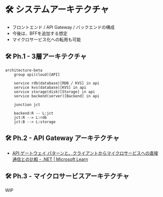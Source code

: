 # 🛠️ システムアーキテクチャ

 - フロントエンド / API Gateway / バックエンドの構成
 - 今後は、BFFを追加する想定
 - マイクロサービス化への転用も可能

## 🛠️ Ph.1 - 3層アーキテクチャ

```mermaid
architecture-beta
    group api(cloud)[API]

    service rdb(database)[RDB / KVS] in api
    service kvs(database)[KVS] in api
    service storage(disk)[Storage] in api
    service backend(server)[Backend] in api
    
    junction jct

    backend:R -- L:jct
    jct:R --> L:rdb
    jct:B --> L:storage
```

## 🛠️ Ph.2 - API Gateway アーキテクチャ

 - [API ゲートウェイ パターンと、クライアントからマイクロサービスへの直接通信との比較 - .NET | Microsoft Learn](https://learn.microsoft.com/ja-jp/dotnet/architecture/microservices/architect-microservice-container-applications/direct-client-to-microservice-communication-versus-the-api-gateway-pattern)


## 🛠️️ Ph.3 - マイクロサービスアーキテクチャ
WIP
